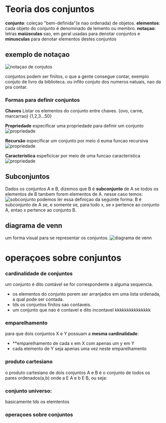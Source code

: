 # Teoria dos conjuntos

**conjunto**: coleçao "bem-definida"(e nao ordenada) de objetos.
**elementos**: cada objeto do conjunto é denominado de lemento ou membro.
**notaçao**: letras **maiúsculas** sao, em geral usadas para denotar conjuntos e **minusculas** para denotar elementos destes conjuntos

## exemplo de notaçao
![notaçao de conjutos](imgs/exNotacaoConjunto.png)

conjuntos podem ser finitos, o que a gente consegue contar, exemplo conjuto de livro da biblioteca.
ou infito conjuto dos numeros natuais, nao da pra contar.

### Formas para definir conjuntos
**Chaves** Listar os elementos do conjunto entre chaves.
{ovo, carne, marcarrao}
{1,2,3...50}

**Propriedade** especificar uma propriedade para definir um conjunto
![propriedade](imgs/exProps.png)

**Recursão** especificar um conjunto por meio d euma funcao recursiva
![propriedade](imgs/exRescurs.png)

**Caracteristica** espeficicar por meio de uma funcao caracteristica
![propriedade](imgs/exCaracs.png)

## Subconjuntos
Dados os conjuntos A e B, dizemos que B é **subconjunto** de A se todos os elementos de B tambem forem elementos de A. nesse caso temos:
![sobconjunto](imgs/exSub.png)
podemos ler essa definiçao da seguinte forma: B é subconjunto de A se, e somente se, para todo x, se x pertence ao conjunto A, entao x pertence ao conjunto B.

## diagrama de venn
um forma visual para se representar os conjuntos.
![diagrama de venn](imgs/diagramDeVenn.png)



# operaçoes sobre conjuntos


### cardinalidade de conjuntos
um conjunto é dito contável se for correspondente a alguma sequencia.

- os elementos do conjunto porem ser arranjados em uma lista ordenada, a qual pode ser contada.
- tds os conjuntos finitos sao contaveis.
- um conjunto que nao é contavel e dito incontavel kkkkkkkkkkkkkkk

### emparelhamento
para que dois conjuntos X e Y possuam a **mesma cardinalidade**:
- **emparelhamento de cada x em X com apenas um y em Y
- cada elemento de Y seja apenas uma vez neste emparelhamento

### produto cartesiano

o produto cartesiano de dois conjuntos A e B é o conjunto de todos os pares ordenados(a,b) onde a E A e b E B, ou seja:

### conjunto universo:

basicamente tds os elemtentos

### operaçoes sobre conjuntos
